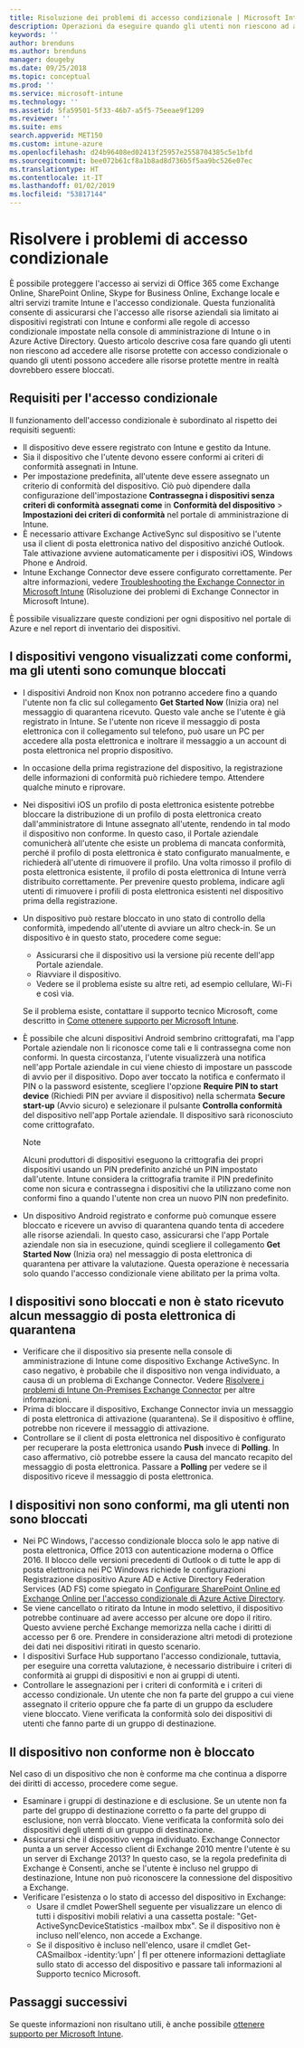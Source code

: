 ```yaml
---
title: Risoluzione dei problemi di accesso condizionale | Microsoft Intune
description: Operazioni da eseguire quando gli utenti non riescono ad accedere alle risorse usando l'accesso condizionale di Intune.
keywords: ''
author: brenduns
ms.author: brenduns
manager: dougeby
ms.date: 09/25/2018
ms.topic: conceptual
ms.prod: ''
ms.service: microsoft-intune
ms.technology: ''
ms.assetid: 5fa59501-5f33-46b7-a5f5-75eeae9f1209
ms.reviewer: ''
ms.suite: ems
search.appverid: MET150
ms.custom: intune-azure
ms.openlocfilehash: d24b96408ed02413f25957e2558704385c5e1bfd
ms.sourcegitcommit: bee072b61cf8a1b8ad8d736b5f5aa9bc526e07ec
ms.translationtype: HT
ms.contentlocale: it-IT
ms.lasthandoff: 01/02/2019
ms.locfileid: "53817144"
---
```

# <a name="troubleshoot-conditional-access"></a>Risolvere i problemi di accesso condizionale

È possibile proteggere l'accesso ai servizi di Office 365 come Exchange Online, SharePoint Online, Skype for Business Online, Exchange locale e altri servizi tramite Intune e l'accesso condizionale. Questa funzionalità consente di assicurarsi che l'accesso alle risorse aziendali sia limitato ai dispositivi registrati con Intune e conformi alle regole di accesso condizionale impostate nella console di amministrazione di Intune o in Azure Active Directory. Questo articolo descrive cosa fare quando gli utenti non riescono ad accedere alle risorse protette con accesso condizionale o quando gli utenti possono accedere alle risorse protette mentre in realtà dovrebbero essere bloccati.

## <a name="requirements-for-conditional-access"></a>Requisiti per l'accesso condizionale

Il funzionamento dell'accesso condizionale è subordinato al rispetto dei requisiti seguenti:

- Il dispositivo deve essere registrato con Intune e gestito da Intune.
- Sia il dispositivo che l'utente devono essere conformi ai criteri di conformità assegnati in Intune.
- Per impostazione predefinita, all'utente deve essere assegnato un criterio di conformità del dispositivo. Ciò può dipendere dalla configurazione dell'impostazione **Contrassegna i dispositivi senza criteri di conformità assegnati come** in **Conformità del dispositivo** > **Impostazioni dei criteri di conformità** nel portale di amministrazione di Intune.
-   È necessario attivare Exchange ActiveSync sul dispositivo se l'utente usa il client di posta elettronica nativo del dispositivo anziché Outlook. Tale attivazione avviene automaticamente per i dispositivi iOS, Windows Phone e Android.
-   Intune Exchange Connector deve essere configurato correttamente. Per altre informazioni, vedere [Troubleshooting the Exchange Connector in Microsoft Intune](troubleshoot-exchange-connector.md) (Risoluzione dei problemi di Exchange Connector in Microsoft Intune).

È possibile visualizzare queste condizioni per ogni dispositivo nel portale di Azure e nel report di inventario dei dispositivi.

## <a name="devices-appear-compliant-but-users-are-still-blocked"></a>I dispositivi vengono visualizzati come conformi, ma gli utenti sono comunque bloccati

- I dispositivi Android non Knox non potranno accedere fino a quando l'utente non fa clic sul collegamento **Get Started Now** (Inizia ora) nel messaggio di quarantena ricevuto. Questo vale anche se l'utente è già registrato in Intune. Se l'utente non riceve il messaggio di posta elettronica con il collegamento sul telefono, può usare un PC per accedere alla posta elettronica e inoltrare il messaggio a un account di posta elettronica nel proprio dispositivo.
- In occasione della prima registrazione del dispositivo, la registrazione delle informazioni di conformità può richiedere tempo. Attendere qualche minuto e riprovare.
- Nei dispositivi iOS un profilo di posta elettronica esistente potrebbe bloccare la distribuzione di un profilo di posta elettronica creato dall'amministratore di Intune assegnato all'utente, rendendo in tal modo il dispositivo non conforme. In questo caso, il Portale aziendale comunicherà all'utente che esiste un problema di mancata conformità, perché il profilo di posta elettronica è stato configurato manualmente, e richiederà all'utente di rimuovere il profilo. Una volta rimosso il profilo di posta elettronica esistente, il profilo di posta elettronica di Intune verrà distribuito correttamente. Per prevenire questo problema, indicare agli utenti di rimuovere i profili di posta elettronica esistenti nel dispositivo prima della registrazione.
- Un dispositivo può restare bloccato in uno stato di controllo della conformità, impedendo all'utente di avviare un altro check-in. Se un dispositivo è in questo stato, procedere come segue:
  - Assicurarsi che il dispositivo usi la versione più recente dell'app Portale aziendale.
  - Riavviare il dispositivo.
  - Vedere se il problema esiste su altre reti, ad esempio cellulare, Wi-Fi e così via.

  Se il problema esiste, contattare il supporto tecnico Microsoft, come descritto in [Come ottenere supporto per Microsoft Intune](get-support.md).
- È possibile che alcuni dispositivi Android sembrino crittografati, ma l'app Portale aziendale non li riconosce come tali e li contrassegna come non conformi. In questa circostanza, l'utente visualizzerà una notifica nell'app Portale aziendale in cui viene chiesto di impostare un passcode di avvio per il dispositivo. Dopo aver toccato la notifica e confermato il PIN o la password esistente, scegliere l'opzione **Require PIN to start device** (Richiedi PIN per avviare il dispositivo) nella schermata **Secure start-up** (Avvio sicuro) e selezionare il pulsante **Controlla conformità** del dispositivo nell'app Portale aziendale. Il dispositivo sarà riconosciuto come crittografato. 
  > [!NOTE]
  > Alcuni produttori di dispositivi eseguono la crittografia dei propri dispositivi usando un PIN predefinito anziché un PIN impostato dall'utente. Intune considera la crittografia tramite il PIN predefinito come non sicura e contrassegna i dispositivi che la utilizzano come non conformi fino a quando l'utente non crea un nuovo PIN non predefinito.
- Un dispositivo Android registrato e conforme può comunque essere bloccato e ricevere un avviso di quarantena quando tenta di accedere alle risorse aziendali. In questo caso, assicurarsi che l'app Portale aziendale non sia in esecuzione, quindi scegliere il collegamento **Get Started Now** (Inizia ora) nel messaggio di posta elettronica di quarantena per attivare la valutazione. Questa operazione è necessaria solo quando l'accesso condizionale viene abilitato per la prima volta.

## <a name="devices-are-blocked-and-no-quarantine-email-is-received"></a>I dispositivi sono bloccati e non è stato ricevuto alcun messaggio di posta elettronica di quarantena

- Verificare che il dispositivo sia presente nella console di amministrazione di Intune come dispositivo Exchange ActiveSync. In caso negativo, è probabile che il dispositivo non venga individuato, a causa di un problema di Exchange Connector. Vedere [Risolvere i problemi di Intune On-Premises Exchange Connector](troubleshoot-exchange-connector.md) per altre informazioni.
- Prima di bloccare il dispositivo, Exchange Connector invia un messaggio di posta elettronica di attivazione (quarantena). Se il dispositivo è offline, potrebbe non ricevere il messaggio di attivazione. 
- Controllare se il client di posta elettronica nel dispositivo è configurato per recuperare la posta elettronica usando **Push** invece di **Polling**. In caso affermativo, ciò potrebbe essere la causa del mancato recapito del messaggio di posta elettronica. Passare a **Polling** per vedere se il dispositivo riceve il messaggio di posta elettronica.

## <a name="devices-are-noncompliant-but-users-are-not-blocked"></a>I dispositivi non sono conformi, ma gli utenti non sono bloccati

- Nei PC Windows, l'accesso condizionale blocca solo le app native di posta elettronica, Office 2013 con autenticazione moderna o Office 2016. Il blocco delle versioni precedenti di Outlook o di tutte le app di posta elettronica nei PC Windows richiede le configurazioni Registrazione dispositivo Azure AD e Active Directory Federation Services (AD FS) come spiegato in [Configurare SharePoint Online ed Exchange Online per l'accesso condizionale di Azure Active Directory](https://docs.microsoft.com/azure/active-directory/active-directory-conditional-access-no-modern-authentication). 
- Se viene cancellato o ritirato da Intune in modo selettivo, il dispositivo potrebbe continuare ad avere accesso per alcune ore dopo il ritiro. Questo avviene perché Exchange memorizza nella cache i diritti di accesso per 6 ore. Prendere in considerazione altri metodi di protezione dei dati nei dispositivi ritirati in questo scenario.
- I dispositivi Surface Hub supportano l'accesso condizionale, tuttavia, per eseguire una corretta valutazione, è necessario distribuire i criteri di conformità ai gruppi di dispositivi e non ai gruppi di utenti.
- Controllare le assegnazioni per i criteri di conformità e i criteri di accesso condizionale. Un utente che non fa parte del gruppo a cui viene assegnato il criterio oppure che fa parte di un gruppo da escludere viene bloccato. Viene verificata la conformità solo dei dispositivi di utenti che fanno parte di un gruppo di destinazione.

## <a name="noncompliant-device-is-not-blocked"></a>Il dispositivo non conforme non è bloccato

Nel caso di un dispositivo che non è conforme ma che continua a disporre dei diritti di accesso, procedere come segue.
- Esaminare i gruppi di destinazione e di esclusione. Se un utente non fa parte del gruppo di destinazione corretto o fa parte del gruppo di esclusione, non verrà bloccato. Viene verificata la conformità solo dei dispositivi degli utenti di un gruppo di destinazione.
- Assicurarsi che il dispositivo venga individuato. Exchange Connector punta a un server Accesso client di Exchange 2010 mentre l'utente è su un server di Exchange 2013? In questo caso, se la regola predefinita di Exchange è Consenti, anche se l'utente è incluso nel gruppo di destinazione, Intune non può riconoscere la connessione del dispositivo a Exchange.
- Verificare l'esistenza o lo stato di accesso del dispositivo in Exchange:
  - Usare il cmdlet PowerShell seguente per visualizzare un elenco di tutti i dispositivi mobili relativi a una cassetta postale: "Get-ActiveSyncDeviceStatistics -mailbox mbx". Se il dispositivo non è incluso nell'elenco, non accede a Exchange.
  - Se il dispositivo è incluso nell'elenco, usare il cmdlet Get-CASmailbox -identity:’upn’ | fl per ottenere informazioni dettagliate sullo stato di accesso del dispositivo e passare tali informazioni al Supporto tecnico Microsoft.

## <a name="next-steps"></a>Passaggi successivi
Se queste informazioni non risultano utili, è anche possibile [ottenere supporto per Microsoft Intune](get-support.md).
